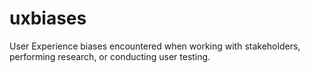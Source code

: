 # uxbiases
User Experience biases encountered when working with stakeholders, performing research, or conducting user testing.

